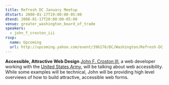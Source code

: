 ```yaml
---
title: Refresh DC January Meetup
dtstart: 2008-01-17T19:00:00-05:00
dtend: 2008-01-17T20:00:00-05:00
venue: greater_washington_board_of_trade
speakers:
  - john_f_croston_iii
rsvp:
  name: Upcoming
  url: http://upcoming.yahoo.com/event/396176/DC/Washington/Refresh-DC-January-meetup/Greater-Washington-Board-of-Trade/
---
```


**Accessible, Attractive Web Design**
[John F. Croston III](http://www.jfciii.com/blog), a web developer working with the [United States Army](http://www.armyg1.army.mil), will be talking about web accessibility. While some examples will be technical, John will be providing high level overviews of how to build attractive, accessible web forms.